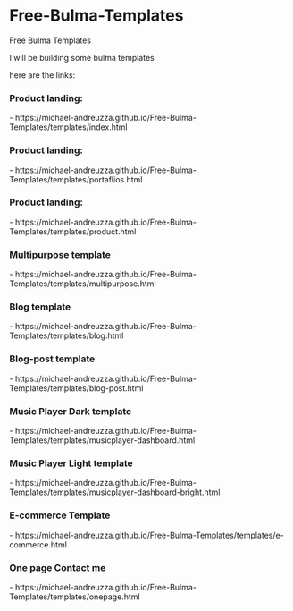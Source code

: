 
# Free-Bulma-Templates
Free Bulma Templates


<p>I will be building some bulma templates 

here are the links:<p>
  
  <h3 s>Product landing:</h3>
- https://michael-andreuzza.github.io/Free-Bulma-Templates/templates/index.html

<h3 s>Product landing:</h3>
- https://michael-andreuzza.github.io/Free-Bulma-Templates/templates/portaflios.html

<h3 s>Product landing:</h3>
- https://michael-andreuzza.github.io/Free-Bulma-Templates/templates/product.html

<h3>Multipurpose template</h3>
- https://michael-andreuzza.github.io/Free-Bulma-Templates/templates/multipurpose.html

<h3>Blog template</h3>
- https://michael-andreuzza.github.io/Free-Bulma-Templates/templates/blog.html

<h3>Blog-post template</h3>
- https://michael-andreuzza.github.io/Free-Bulma-Templates/templates/blog-post.html

<h3>Music Player Dark template</h3> 
- https://michael-andreuzza.github.io/Free-Bulma-Templates/templates/musicplayer-dashboard.html

<h3>Music Player Light template</h3>
- https://michael-andreuzza.github.io/Free-Bulma-Templates/templates/musicplayer-dashboard-bright.html


<h3>E-commerce Template</h3>
- https://michael-andreuzza.github.io/Free-Bulma-Templates/templates/e-commerce.html

<h3>One page Contact me</h3>
-  https://michael-andreuzza.github.io/Free-Bulma-Templates/templates/onepage.html


